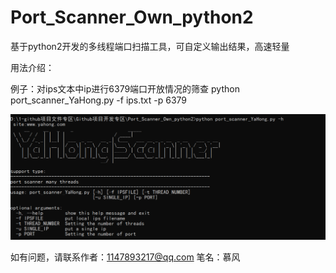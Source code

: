 # Port_Scanner_Own_python2

基于python2开发的多线程端口扫描工具，可自定义输出结果，高速轻量

用法介绍：<br>

例子：对ips文本中ip进行6379端口开放情况的筛查
python port_scanner_YaHong.py -f ips.txt -p 6379



![](run.png)


如有问题，请联系作者：1147893217@qq.com   笔名：慕风
